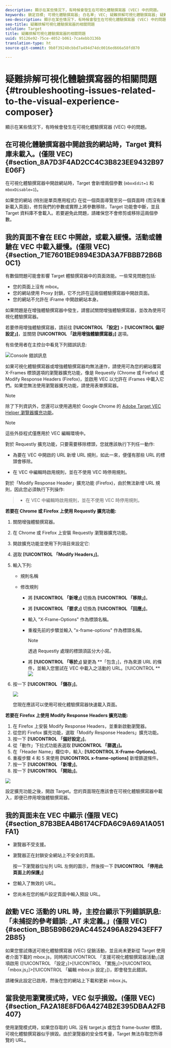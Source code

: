 ```yaml
---
description: 顯示在某些情況下，有時候會發生在可視化體驗撰寫器 (VEC) 中的問題。
keywords: 鎖定目標; 可視化體驗撰寫器; 白名單; VEC; 疑難排解可視化體驗撰寫器; 疑難排解; TLS; TLS 1.2
seo-description: 顯示在某些情況下，有時候會發生在可視化體驗撰寫器 (VEC) 中的問題。
seo-title: 疑難排解可視化體驗撰寫器的相關問題
solution: Target
title: 疑難排解可視化體驗撰寫器的相關問題
uuid: 95126e92-75ce-4052-b061-7ca4ebb3136b
translation-type: ht
source-git-commit: 9b8f39240cbbd7a494d74dc0016ed666a58fd870

---
```



# 疑難排解可視化體驗撰寫器的相關問題{#troubleshooting-issues-related-to-the-visual-experience-composer}

顯示在某些情況下，有時候會發生在可視化體驗撰寫器 (VEC) 中的問題。

## 在可視化體驗撰寫器中開啟我的網站時，Target 資料庫未載入。(僅限 VEC){#section_8A7D3F4AD2CC4C3B823EE9432B97E06F}

在可視化體驗撰寫器中開啟網站時，Target 會新增兩個參數 (`mboxEdit=1` 和 `mboxDisable=1`)。

如果您的網站 (特別是單頁應用程式) 在從一個頁面導覽至另一個頁面時 (而沒有重新載入頁面)，修剪我們的參數或實際上將參數移除，Target 功能會中斷，並且 Target 資料庫不會載入。若要避免此問題，請確保您不會修剪或移除這兩個參數。

## 我的頁面不會在 EEC 中開啟，或載入緩慢。活動或體驗在 VEC 中載入緩慢。(僅限 VEC){#section_71E7601BE9894E3DA3A7FBBB72B6B0C1}

有數個問題可能會影響 Target 體驗撰寫器中的頁面效能。一些常見問題包括:

* 您的頁面上沒有 mbox。
* 您的網站使用 Proxy 封鎖，它不允許在這兩個體驗撰寫器中開啟頁面。
* 您的網站不允許在 iFrame 中開啟網站本身。

如果問題是在增強體驗撰寫器中發生，請嘗試關閉增強體驗撰寫器，並改為使用可視化體驗撰寫器。

若要停用增強體驗撰寫器，請前往 **[!UICONTROL 「設定]** &gt; **[!UICONTROL 偏好設定」]**，並關閉 **[!UICONTROL 「啟用增強體驗撰寫器」]** 選項。

有些使用者在主控台中看見下列錯誤訊息:

![Console 錯誤訊息](/help/c-experiences/c-visual-experience-composer/r-troubleshoot-composer/assets/console_error_message.jpg)

如果可視化體驗撰寫器或增強體驗撰寫器均無法運作，請使用可為您的網站覆寫 X-Frames 標頭選項的瀏覽器擴充功能，像是 Requestly (Chrome 或 Firefox) 或 Modify Response Headers (Firefox)，並啟用 VEC 以允許在 iFrames 中載入它們。如果您無法使用瀏覽器擴充功能，請使用表單撰寫器。

>[!NOTE]
>
>除了下列資訊外，您還可以使用適用於 Google Chrome 的 [Adobe Target VEC Helper 瀏覽器擴充功能](/help/c-experiences/c-visual-experience-composer/r-troubleshoot-composer/vec-helper-browser-extension.md)。


>[!Note]
>
>這些外掛程式僅應用於 VEC 編輯環境中。
>
>對於 Requestly 擴充功能，只要需要移除標頭，您就應該執行下列任一動作:
>
>* 為要在 VEC 中開啟的 URL 新增 URL 規則，如此一來，便僅有那些 URL 的標頭會移除。
   >
   >
* 在 VEC 中編輯時啟用規則，並在不使用 VEC 時停用規則。
>
>
對於「Modify Response Header」擴充功能 (Firefox)，由於無法新增 URL 規則，因此您必須執行下列操作:
>
>* 在 VEC 中編輯時啟用規則，並在不使用 VEC 時停用規則。


**若要在 Chrome 或 Firefox 上使用 Requestly 擴充功能:**

1. 關閉增強體驗撰寫器。
1. 在 Chrome 或 Firefox 上安裝 Requestly 瀏覽器擴充功能。
1. 開啟擴充功能並使用下列項目來設定它:
1. 選取 **[!UICONTROL 「Modify Headers」]**。
1. 輸入下列:

   * 規則名稱
   * 修改規則

      * 將 **[!UICONTROL 「新增」]** 切換為 **[!UICONTROL 「移除」]**。
      * 將 **[!UICONTROL 「要求」]** 切換為 **[!UICONTROL 「回應」]**。
      * 輸入 &quot;X-Frame-Options&quot; 作為標頭名稱。
      * 重複先前的步驟並輸入 &quot;x-frame-options&quot; 作為標頭名稱。

         >[!NOTE]
         >
         >透過 Requestly 處理的標頭須區分大小寫。

      * 將 **[!UICONTROL 「等於」]** 變更為 **「包含」]，作為來源 URL 的條件，並輸入您嘗試在 VEC 中載入之活動的 URL。[!UICONTROL **
      ![](assets/chrome_extension.png)


1. 按一下 **[!UICONTROL 「儲存」]**。

   ![](assets/requestly.png)

   您現在應該可以使用可視化體驗撰寫器快速載入頁面。

**若要在 Firefox 上使用 Modify Response Headers 擴充功能:**

1. 在 Firefox 上安裝 Modify Response Headers，並重新啟動瀏覽器。
1. 從您的 Firefox 擴充功能，選取「Modify Response Headers」擴充功能。
1. 按一下 **[!UICONTROL 「偏好設定」]**。
1. 從「動作」下拉式功能表選取 **[!UICONTROL 「篩選」]。**
1. 在「Header Name」欄位中，輸入: **[!UICONTROL X-Frame-Options]**。
1. 重複步驟 4 和 5 來使用 **[!UICONTROL x-frame-options]** 新增篩選條件。
1. 按一下 **[!UICONTROL 「新增」]**。
1. 按一下 **[!UICONTROL 「開始」]**。

![](assets/firefox_extension.png)

設定擴充功能之後，開啟 Target。您的頁面現在應該會在可視化體驗撰寫器中載入，即便已停用增強體驗撰寫器。

## 我的頁面未在 VEC 中顯示 (僅限 VEC){#section_87B3BEA4B6174CFDA6C9A69A1A051FA1}

* 瀏覽器不受支援。
* 瀏覽器正在封鎖安全網站上不安全的頁面。

   按一下瀏覽器位址列 URL 左側的圖示，然後按一下 **[!UICONTROL 「停用此頁面上的保護」]**
* 您輸入了無效的 URL。
* 您尚未在您的帳戶設定頁面中輸入預設 URL。

## 啟動 VEC 活動的 URL 時，主控台顯示下列錯誤訊息:「未捕捉的參考錯誤: _AT 未定義。」(僅限 VEC){#section_BB5B9B629AC4452496A82943EFF72B85}

如果您嘗試傳送可視化體驗撰寫器 (VEC) 促銷活動，並且尚未更新從 Target 使用者介面下載的 mbox.js，同時將[!UICONTROL 「支援可視化體驗撰寫器活動」]選項啟用 ([!UICONTROL 「設定」]&gt;[!UICONTROL 「實施」]&gt;[!UICONTROL 「mbox.js」]&gt;[!UICONTROL 「編輯 mbox.js 設定」])，即會發生此錯誤。

請確保此設定已啟用，然後在您的網站上下載和更新 mbox.js。

## 當我使用瀏覽模式時，VEC 似乎損毀。(僅限 VEC){#section_FA2A18E8FD6A4274B2E395DBAA2FB407}

使用瀏覽模式時，如果您存取的 URL 沒有 target.js 或包含 frame-buster 標頭，可視化體驗撰寫器似乎損毀。由於瀏覽器的安全性考量，Target 無法存取您所導覽的 URL。
